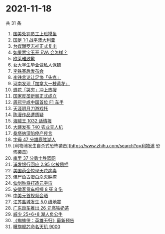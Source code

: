 # 2021-11-18

共 31 条

<!-- BEGIN -->
<!-- 最后更新时间 Thu Nov 18 2021 18:14:46 GMT+0800 (China Standard Time) -->

1. [国美处罚员工上班摸鱼](https://www.zhihu.com/search?q=国美)
1. [国足 1:1 战平澳大利亚](https://www.zhihu.com/search?q=中国男足)
1. [台媒曝罗志祥正式复出](https://www.zhihu.com/search?q=罗志祥)
1. [如果贾宝玉开 EVA 会怎样？](https://www.zhihu.com/search?q=贾宝玉)
1. [欧莱雅致歉](https://www.zhihu.com/search?q=欧莱雅)
1. [女大学生毕业做私人保镖](https://www.zhihu.com/search?q=女大学生保镖)
1. [李铁赛后发布会](https://www.zhihu.com/search?q=李铁)
1. [李铁言论让足协「头疼」](https://www.zhihu.com/search?q=李铁)
1. [河南发现「加拿大一枝黄花」](https://www.zhihu.com/search?q=加拿大一枝黄花)
1. [蜂花「哭穷」冲上热搜](https://www.zhihu.com/search?q=蜂花)
1. [国家反垄断局正式成立](https://www.zhihu.com/search?q=国家反垄断局)
1. [周冠宇成中国首位 F1 车手](https://www.zhihu.com/search?q=周冠宇)
1. [天涯明月刀游戏托](https://www.zhihu.com/search?q=天涯明月刀)
1. [陈漫作品遭质疑](https://www.zhihu.com/search?q=陈漫)
1. [海贼王 1032 话情报](https://www.zhihu.com/search?q=海贼王)
1. [大疆发布 T40 农业无人机](https://www.zhihu.com/search?q=大疆T40)
1. [桑塔纳深陷停产传言](https://www.zhihu.com/search?q=桑塔纳停产)
1. [字母 47 分雄鹿胜湖人](https://www.zhihu.com/search?q=湖人)
1. [利物浦发生自杀式恐怖袭击](https://www.zhihu.com/search?q=利物浦 恐怖袭击)
1. [库里 37 分勇士胜篮网](https://www.zhihu.com/search?q=勇士)
1. [浦发银行回应 2.95 亿被质押](https://www.zhihu.com/search?q=浦发银行)
1. [美国药企惊现天花病毒](https://www.zhihu.com/search?q=天花)
1. [僵尸鱼古蛋白杀灭肿瘤](https://www.zhihu.com/search?q=僵尸鱼)
1. [仙剑称将打造元宇宙](https://www.zhihu.com/search?q=仙剑奇侠传)
1. [安徽客货车相撞 8 死 8 伤](https://www.zhihu.com/search?q=安徽客货车相撞)
1. [中美元首视频会晤](https://www.zhihu.com/search?q=中美视频会晤)
1. [江苏盐城发生 5.0 级地震](https://www.zhihu.com/search?q=盐城地震)
1. [广东动车推出 26 元高铁奶茶](https://www.zhihu.com/search?q=高铁奶茶)
1. [威少 25+6+8 湖人负公牛](https://www.zhihu.com/search?q=湖人)
1. [《蜘蛛侠：英雄无归》最新预告](https://www.zhihu.com/search?q=蜘蛛侠)
1. [曝旗舰芯命名天玑 9000](https://www.zhihu.com/search?q=天玑9000)

<!-- END -->
